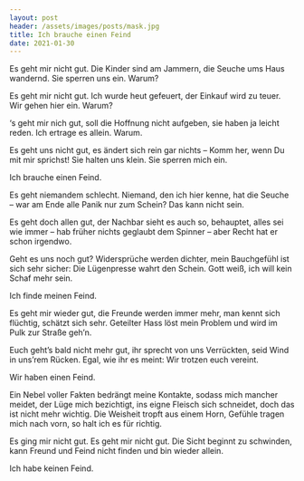 ```yaml
---
layout: post
header: /assets/images/posts/mask.jpg
title: Ich brauche einen Feind
date: 2021-01-30
---
```


Es geht mir nicht gut.
Die Kinder sind am Jammern,
die Seuche ums Haus wandernd.
Sie sperren uns ein.
Warum?

Es geht mir nicht gut.
Ich wurde heut gefeuert,
der Einkauf wird zu teuer.
Wir gehen hier ein.
Warum?

‘s geht mir nich gut,
soll die Hoffnung nicht aufgeben,
sie haben ja leicht reden.
Ich ertrage es allein.
Warum.

Es geht uns nicht gut,
es ändert sich rein gar nichts –
Komm her, wenn Du mit mir sprichst!
Sie halten uns klein.
Sie sperren mich ein.

Ich brauche einen Feind.

Es geht niemandem schlecht.
Niemand, den ich hier kenne,
hat die Seuche – war am Ende
alle Panik nur zum Schein?
Das kann nicht sein.

Es geht doch allen gut,
der Nachbar sieht es auch so,
behauptet, alles sei wie immer –
hab früher nichts geglaubt dem Spinner –
aber Recht hat er schon irgendwo.

Geht es uns noch gut?
Widersprüche werden dichter,
mein Bauchgefühl ist sich sehr sicher:
Die Lügenpresse wahrt den Schein.
Gott weiß, ich will kein Schaf mehr sein.

Ich finde meinen Feind.

Es geht mir wieder gut,
die Freunde werden immer mehr,
man kennt sich flüchtig, schätzt sich sehr.
Geteilter Hass löst mein Problem
und wird im Pulk zur Straße geh’n.

Euch geht’s bald nicht mehr gut,
ihr sprecht von uns Verrückten,
seid Wind in uns’rem Rücken.
Egal, wie ihr es meint:
Wir trotzen euch vereint.

Wir haben einen Feind.

Ein Nebel voller Fakten
bedrängt meine Kontakte,
sodass mich mancher meidet,
der Lüge mich bezichtigt,
ins eigne Fleisch sich schneidet,
doch das ist nicht mehr wichtig.
Die Weisheit tropft aus einem Horn,
Gefühle tragen mich nach vorn,
so halt ich es für richtig.

Es ging mir nicht gut.
Es geht mir nicht gut.
Die Sicht beginnt zu schwinden,
kann Freund und Feind nicht finden
und bin wieder allein.

Ich habe keinen Feind.
